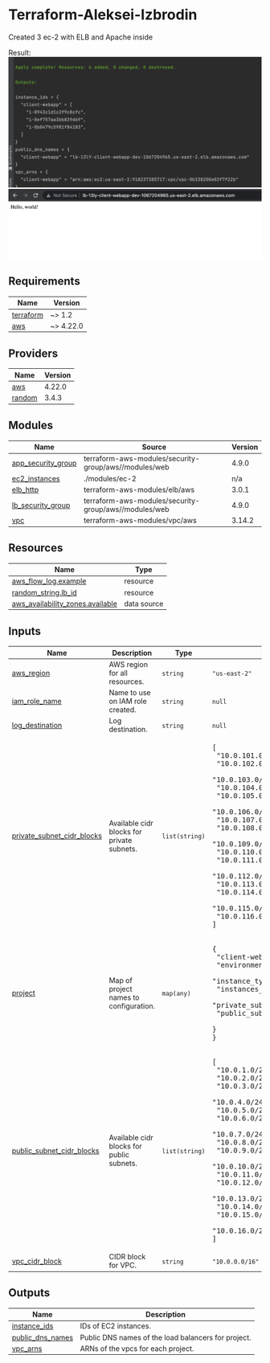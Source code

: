 # Terraform-Aleksei-Izbrodin
Created 3 ec-2 with ELB and Apache inside

Result:
![prove.png](prove.png)
![img.png](img.png)
<!-- BEGINNING OF PRE-COMMIT-TERRAFORM DOCS HOOK -->
## Requirements

| Name | Version |
|------|---------|
| <a name="requirement_terraform"></a> [terraform](#requirement\_terraform) | ~> 1.2 |
| <a name="requirement_aws"></a> [aws](#requirement\_aws) | ~> 4.22.0 |

## Providers

| Name | Version |
|------|---------|
| <a name="provider_aws"></a> [aws](#provider\_aws) | 4.22.0 |
| <a name="provider_random"></a> [random](#provider\_random) | 3.4.3 |

## Modules

| Name | Source | Version |
|------|--------|---------|
| <a name="module_app_security_group"></a> [app\_security\_group](#module\_app\_security\_group) | terraform-aws-modules/security-group/aws//modules/web | 4.9.0 |
| <a name="module_ec2_instances"></a> [ec2\_instances](#module\_ec2\_instances) | ./modules/ec-2 | n/a |
| <a name="module_elb_http"></a> [elb\_http](#module\_elb\_http) | terraform-aws-modules/elb/aws | 3.0.1 |
| <a name="module_lb_security_group"></a> [lb\_security\_group](#module\_lb\_security\_group) | terraform-aws-modules/security-group/aws//modules/web | 4.9.0 |
| <a name="module_vpc"></a> [vpc](#module\_vpc) | terraform-aws-modules/vpc/aws | 3.14.2 |

## Resources

| Name | Type |
|------|------|
| [aws_flow_log.example](https://registry.terraform.io/providers/hashicorp/aws/latest/docs/resources/flow_log) | resource |
| [random_string.lb_id](https://registry.terraform.io/providers/hashicorp/random/latest/docs/resources/string) | resource |
| [aws_availability_zones.available](https://registry.terraform.io/providers/hashicorp/aws/latest/docs/data-sources/availability_zones) | data source |

## Inputs

| Name | Description | Type | Default | Required |
|------|-------------|------|---------|:--------:|
| <a name="input_aws_region"></a> [aws\_region](#input\_aws\_region) | AWS region for all resources. | `string` | `"us-east-2"` | no |
| <a name="input_iam_role_name"></a> [iam\_role\_name](#input\_iam\_role\_name) | Name to use on IAM role created. | `string` | `null` | no |
| <a name="input_log_destination"></a> [log\_destination](#input\_log\_destination) | Log destination. | `string` | `null` | no |
| <a name="input_private_subnet_cidr_blocks"></a> [private\_subnet\_cidr\_blocks](#input\_private\_subnet\_cidr\_blocks) | Available cidr blocks for private subnets. | `list(string)` | <pre>[<br>  "10.0.101.0/24",<br>  "10.0.102.0/24",<br>  "10.0.103.0/24",<br>  "10.0.104.0/24",<br>  "10.0.105.0/24",<br>  "10.0.106.0/24",<br>  "10.0.107.0/24",<br>  "10.0.108.0/24",<br>  "10.0.109.0/24",<br>  "10.0.110.0/24",<br>  "10.0.111.0/24",<br>  "10.0.112.0/24",<br>  "10.0.113.0/24",<br>  "10.0.114.0/24",<br>  "10.0.115.0/24",<br>  "10.0.116.0/24"<br>]</pre> | no |
| <a name="input_project"></a> [project](#input\_project) | Map of project names to configuration. | `map(any)` | <pre>{<br>  "client-webapp": {<br>    "environment": "dev",<br>    "instance_type": "t2.micro",<br>    "instances_per_subnet": 3,<br>    "private_subnets_per_vpc": 1,<br>    "public_subnets_per_vpc": 1<br>  }<br>}</pre> | no |
| <a name="input_public_subnet_cidr_blocks"></a> [public\_subnet\_cidr\_blocks](#input\_public\_subnet\_cidr\_blocks) | Available cidr blocks for public subnets. | `list(string)` | <pre>[<br>  "10.0.1.0/24",<br>  "10.0.2.0/24",<br>  "10.0.3.0/24",<br>  "10.0.4.0/24",<br>  "10.0.5.0/24",<br>  "10.0.6.0/24",<br>  "10.0.7.0/24",<br>  "10.0.8.0/24",<br>  "10.0.9.0/24",<br>  "10.0.10.0/24",<br>  "10.0.11.0/24",<br>  "10.0.12.0/24",<br>  "10.0.13.0/24",<br>  "10.0.14.0/24",<br>  "10.0.15.0/24",<br>  "10.0.16.0/24"<br>]</pre> | no |
| <a name="input_vpc_cidr_block"></a> [vpc\_cidr\_block](#input\_vpc\_cidr\_block) | CIDR block for VPC. | `string` | `"10.0.0.0/16"` | no |

## Outputs

| Name | Description |
|------|-------------|
| <a name="output_instance_ids"></a> [instance\_ids](#output\_instance\_ids) | IDs of EC2 instances. |
| <a name="output_public_dns_names"></a> [public\_dns\_names](#output\_public\_dns\_names) | Public DNS names of the load balancers for project. |
| <a name="output_vpc_arns"></a> [vpc\_arns](#output\_vpc\_arns) | ARNs of the vpcs for each project. |
<!-- END OF PRE-COMMIT-TERRAFORM DOCS HOOK -->
